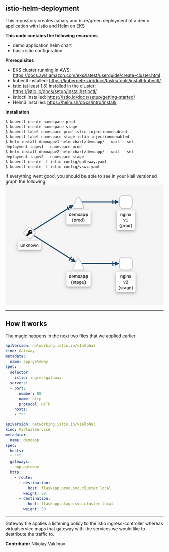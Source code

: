## istio-helm-deployment

This repository creates canary and blue/green deployment of a demo application with Istio and Helm on EKS

**This code contains the following resources**

- demo application helm chart
- basic istio configuration


**Prerequisites**
- EKS cluster running in AWS: https://docs.aws.amazon.com/eks/latest/userguide/create-cluster.html
- kubectl installed: https://kubernetes.io/docs/tasks/tools/install-kubectl/
- istio (at least 1.5) installed in the cluster: https://istio.io/docs/setup/install/istioctl/
- istioctl installed: https://istio.io/docs/setup/getting-started/
- Helm3 installed: https://helm.sh/docs/intro/install/

**Installation**
```shell
$ kubectl create namespace prod
$ kubectl create namespace stage
$ kubectl label namespace prod istio-injection=enabled
$ kubectl label namespace stage istio-injection=enabled
$ helm install demoappv1 helm-chart/demoapp/ --wait --set deployment.tag=v1 --namespace prod
$ helm install demoappv2 helm-chart/demoapp/ --wait --set deployment.tag=v2 --namespace stage
$ kubectl create -f istio-config/gateway.yaml
$ kubectl create -f istio-config/vsvc.yaml
```


If everything went good, you should be able to see in your kiali versioned graph the following:
![Screenshot](screenshot.png)

---

## How it works 

The magic happens in the next two files that we applied earlier

```yaml
apiVersion: networking.istio.io/v1alpha3
kind: Gateway
metadata:
  name: app-gateway
spec:
  selector:
    istio: ingressgateway
  servers:
  - port:
      number: 80
      name: http
      protocol: HTTP
    hosts:
    - "*"
```
```yaml
apiVersion: networking.istio.io/v1alpha3
kind: VirtualService
metadata:
  name: demoapp
spec:
  hosts:
  - "*"
  gateways:
  - app-gateway
  http:
    - route:
      - destination:
          host: flaskapp.prod.svc.cluster.local 
        weight: 50
      - destination:
          host: flaskapp.stage.svc.cluster.local
        weight: 50
 ```
---
Gateway file applies a listening policy to the istio ingress-controller whereas virtualservice maps that gateway with the services we would like to destribute the traffic to.

**Contributor**
Nikolay Vaklinov
